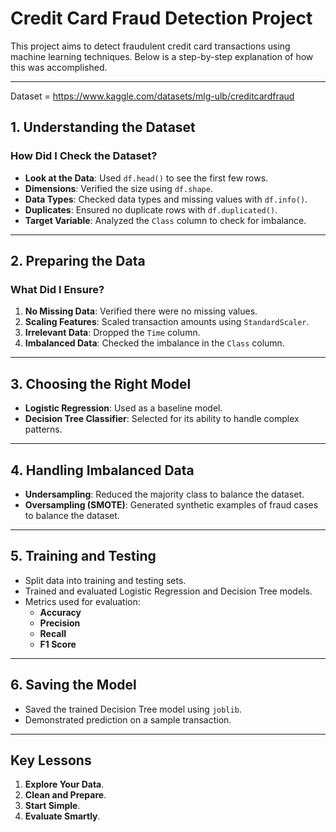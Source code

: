 # Credit Card Fraud Detection Project

This project aims to detect fraudulent credit card transactions using machine learning techniques. Below is a step-by-step explanation of how this was accomplished.

---
Dataset = https://www.kaggle.com/datasets/mlg-ulb/creditcardfraud
## 1. Understanding the Dataset

### How Did I Check the Dataset?
- **Look at the Data**: Used `df.head()` to see the first few rows.
- **Dimensions**: Verified the size using `df.shape`.
- **Data Types**: Checked data types and missing values with `df.info()`.
- **Duplicates**: Ensured no duplicate rows with `df.duplicated()`.
- **Target Variable**: Analyzed the `Class` column to check for imbalance.

---

## 2. Preparing the Data

### What Did I Ensure?
1. **No Missing Data**: Verified there were no missing values.
2. **Scaling Features**: Scaled transaction amounts using `StandardScaler`.
3. **Irrelevant Data**: Dropped the `Time` column.
4. **Imbalanced Data**: Checked the imbalance in the `Class` column.

---

## 3. Choosing the Right Model

- **Logistic Regression**: Used as a baseline model.
- **Decision Tree Classifier**: Selected for its ability to handle complex patterns.

---

## 4. Handling Imbalanced Data

- **Undersampling**: Reduced the majority class to balance the dataset.
- **Oversampling (SMOTE)**: Generated synthetic examples of fraud cases to balance the dataset.

---

## 5. Training and Testing

- Split data into training and testing sets.
- Trained and evaluated Logistic Regression and Decision Tree models.
- Metrics used for evaluation:
  - **Accuracy**
  - **Precision**
  - **Recall**
  - **F1 Score**

---

## 6. Saving the Model

- Saved the trained Decision Tree model using `joblib`.
- Demonstrated prediction on a sample transaction.

---

## Key Lessons
1. **Explore Your Data**.
2. **Clean and Prepare**.
3. **Start Simple**.
4. **Evaluate Smartly**.
